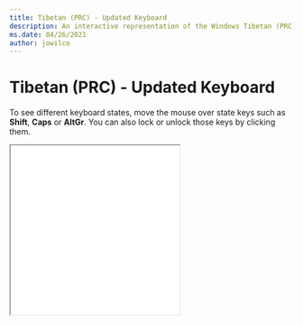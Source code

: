 ```yaml
---
title: Tibetan (PRC) - Updated Keyboard
description: An interactive representation of the Windows Tibetan (PRC) - UpdatedKeyboard. To see different keyboard states, click or move the mouse over the state keys.
ms.date: 04/26/2021
author: jowilco
---
```


# Tibetan (PRC) - Updated Keyboard

To see different keyboard states, move the mouse over state keys such as **Shift**, **Caps** or **AltGr**. You can also lock or unlock those keys by clicking them.

<iframe src="kbdtiprd.html" height="300"></iframe>
